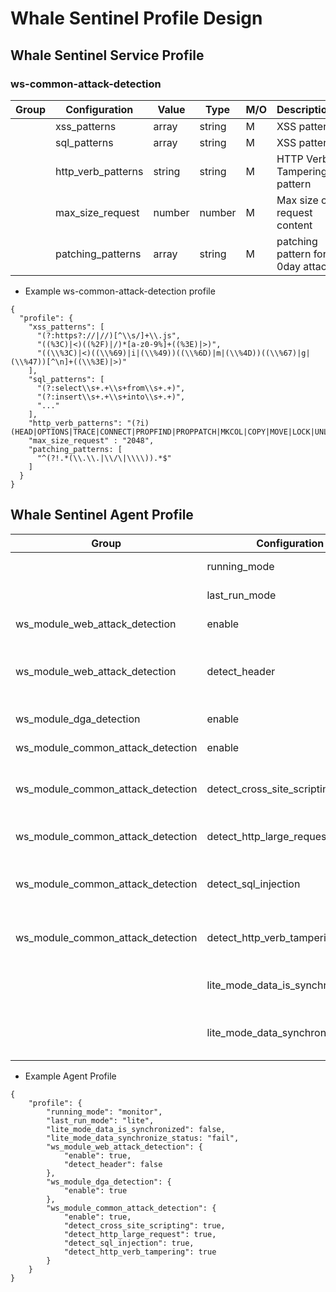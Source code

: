 # Whale Sentinel Profile Design

## Whale Sentinel Service Profile

### ws-common-attack-detection

| Group | Configuration | Value | Type | M/O | Description | 
| ---------- | ---- | ----- | ---- | ----| ----------- |
| | xss_patterns | array | string | M | XSS pattern |
| | sql_patterns | array | string | M | XSS pattern |
| | http_verb_patterns | string | string | M | HTTP Verb Tampering pattern |
| | max_size_request | number | number | M | Max size of request content |
| | patching_patterns | array | string | M | patching pattern for 0day attack |

- Example ws-common-attack-detection profile

```
{
  "profile": {
    "xss_patterns": [
      "(?:https?://|//)[^\\s/]+\\.js",
      "((%3C)|<)((%2F)|/)*[a-z0-9%]+((%3E)|>)",
      "((\\%3C)|<)((\\%69)|i|(\\%49))((\\%6D)|m|(\\%4D))((\\%67)|g|(\\%47))[^\n]+((\\%3E)|>)"
    ],
    "sql_patterns": [
      "(?:select\\s+.+\\s+from\\s+.+)",
      "(?:insert\\s+.+\\s+into\\s+.+)",
      "..."
    ],
    "http_verb_patterns": "(?i)(HEAD|OPTIONS|TRACE|CONNECT|PROPFIND|PROPPATCH|MKCOL|COPY|MOVE|LOCK|UNLOCK)",
    "max_size_request" : "2048",
    "patching_patterns: [
      "^(?!.*(\\.\\.|\\/\|\\\\)).*$"
    ]
  }
}
```

## Whale Sentinel Agent Profile

| Group | Configuration | Value | Type | M/O | Description | 
| ---------- | ---- | ----- | ---- | ----| ----------- |
| | running_mode | lite/monitor/protect | string | M | Current run mode of agent |
| | last_run_mode | lite/monitor/protect | string | M | Last run mode of agent |
| ws_module_web_attack_detection | enable | true/false | boolean | M | Enable/disable this rule |
| ws_module_web_attack_detection | detect_header | true/false | boolean | M | Default detect only request body & request params |
| ws_module_dga_detection | enable | true/false | boolean | M | Enable/disable this rule |
| ws_module_common_attack_detection | enable | true/false | boolean | M | Enable/disable this rule |
| ws_module_common_attack_detection | detect_cross_site_scripting | true/false | boolean | M | Enable/disable detect cross-site-scription attack |
| ws_module_common_attack_detection | detect_http_large_request | true/false | boolean | M | Enable/disable detect http large request |
| ws_module_common_attack_detection | detect_sql_injection | true/false | boolean | M | Enable/disable detect sql injection attack |
| ws_module_common_attack_detection | detect_http_verb_tampering | true/false | boolean | M | Enable/disable detect http ver tampering attack |
| | lite_mode_data_is_synchronized | true/false | boolean | M | Status of data is synchronize or not |
| | lite_mode_data_synchronize_status | success/progress/fail | string | M | Status of process synchronize is success or not |


- Example Agent Profile
 
```
{
    "profile": {
        "running_mode": "monitor",
        "last_run_mode": "lite",
        "lite_mode_data_is_synchronized": false,
        "lite_mode_data_synchronize_status: "fail",
        "ws_module_web_attack_detection": {
            "enable": true,
            "detect_header": false
        },
        "ws_module_dga_detection": {
            "enable": true
        },
        "ws_module_common_attack_detection": {
            "enable": true,
            "detect_cross_site_scripting": true,
            "detect_http_large_request": true,
            "detect_sql_injection": true,
            "detect_http_verb_tampering": true
        }
    }
}
```